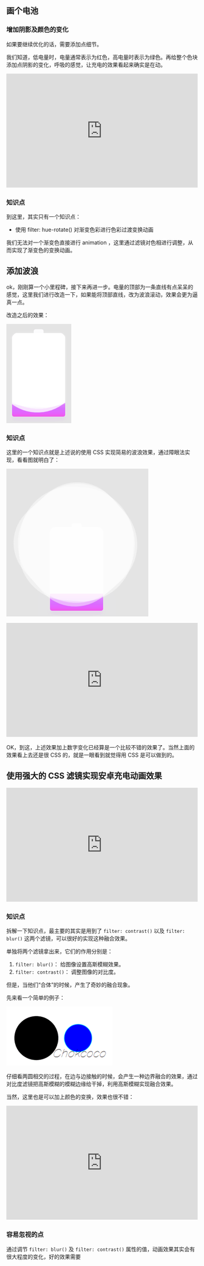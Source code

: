 ## 画个电池

### 增加阴影及颜色的变化

如果要继续优化的话，需要添加点细节。

我们知道，低电量时，电量通常表示为红色，高电量时表示为绿色。再给整个色块添加点阴影的变化，呼吸的感觉，让充电的效果看起来确实是在动。

<iframe height="300" style="width: 100%;" scrolling="no" title="Battery Animation One" src="https://codepen.io/mafqla/embed/oNVBaNQ?default-tab=html%2Cresult&editable=true&theme-id=light" frameborder="no" loading="lazy" allowtransparency="true" allowfullscreen="true">
  See the Pen <a href="https://codepen.io/mafqla/pen/oNVBaNQ">
  Battery Animation One</a> by mafqla (<a href="https://codepen.io/mafqla">@mafqla</a>)
  on <a href="https://codepen.io">CodePen</a>.
</iframe>

### 知识点

到这里，其实只有一个知识点：

- 使用 filter: hue-rotate() 对渐变色彩进行色彩过渡变换动画

我们无法对一个渐变色直接进行 animation ，这里通过滤镜对色相进行调整，从而实现了渐变色的变换动画。

## 添加波浪

ok，刚刚算一个小里程碑，接下来再进一步。电量的顶部为一条直线有点呆呆的感觉，这里我们进行改造一下，如果能将顶部直线，改为波浪滚动，效果会更为逼真一点。

改造之后的效果：

![charging3](./img/71305119-eeec7180-2409-11ea-8325-b9fae1304b53.gif)

### 知识点

这里的一个知识点就是上述说的使用 CSS 实现简易的波浪效果，通过障眼法实现，看看图就明白了：

![charging4](./img/71305222-4d661f80-240b-11ea-8d3d-89bd4985b0e5.gif)

<iframe height="300" style="width: 100%;" scrolling="no" title="Battery Animation Two" src="https://codepen.io/mafqla/embed/eYXgPmG?default-tab=html%2Cresult&editable=true&theme-id=light" frameborder="no" loading="lazy" allowtransparency="true" allowfullscreen="true">
  See the Pen <a href="https://codepen.io/mafqla/pen/eYXgPmG">
  Battery Animation Two</a> by mafqla (<a href="https://codepen.io/mafqla">@mafqla</a>)
  on <a href="https://codepen.io">CodePen</a>.
</iframe>

OK，到这，上述效果加上数字变化已经算是一个比较不错的效果了。当然上面的效果看上去还是很 CSS 的，就是一眼看到就觉得用 CSS 是可以做到的。

## 使用强大的 CSS 滤镜实现安卓充电动画效果

<iframe height="300" style="width: 100%;" scrolling="no" title="HuaWei Battery Charging Animation" src="https://codepen.io/mafqla/embed/PoLWyqo?default-tab=html%2Cresult&editable=true&theme-id=light" frameborder="no" loading="lazy" allowtransparency="true" allowfullscreen="true">
  See the Pen <a href="https://codepen.io/mafqla/pen/PoLWyqo">
  HuaWei Battery Charging Animation</a> by mafqla (<a href="https://codepen.io/mafqla">@mafqla</a>)
  on <a href="https://codepen.io">CodePen</a>.
</iframe>

### 知识点

拆解一下知识点，最主要的其实是用到了 `filter: contrast()` 以及 `filter: blur()` 这两个滤镜，可以很好的实现这种融合效果。

单独将两个滤镜拿出来，它们的作用分别是：

1. `filter: blur()`： 给图像设置高斯模糊效果。
2. `filter: contrast()`： 调整图像的对比度。

但是，当他们“合体”的时候，产生了奇妙的融合现象。

先来看一个简单的例子：

![filtermix](./img/30364156-9b5dc8e0-9895-11e7-876e-4c43af234ca3.gif)

仔细看两圆相交的过程，在边与边接触的时候，会产生一种边界融合的效果，通过对比度滤镜把高斯模糊的模糊边缘给干掉，利用高斯模糊实现融合效果。

当然，这里也是可以加上颜色的变换，效果也很不错：

<iframe height="300" style="width: 100%;" scrolling="no" title="HuaWei Battery Charging Animation" src="https://codepen.io/mafqla/embed/abMpROK?default-tab=html%2Cresult&editable=true&theme-id=light" frameborder="no" loading="lazy" allowtransparency="true" allowfullscreen="true">
  See the Pen <a href="https://codepen.io/mafqla/pen/abMpROK">
  HuaWei Battery Charging Animation</a> by mafqla (<a href="https://codepen.io/mafqla">@mafqla</a>)
  on <a href="https://codepen.io">CodePen</a>.
</iframe>

### 容易忽视的点

通过调节 `filter: blur()` 及 `filter: contrast()` 属性的值，动画效果其实会有很大程度的变化，好的效果需要
